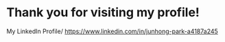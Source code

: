 # Thank you for visiting my profile!
My LinkedIn Profile/
https://www.linkedin.com/in/junhong-park-a4187a245
